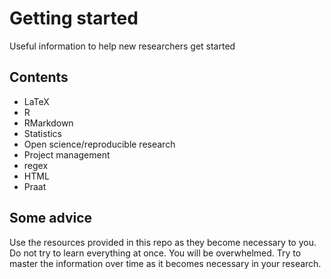 # Getting started

Useful information to help new researchers get started

## Contents

- LaTeX
- R
- RMarkdown
- Statistics
- Open science/reproducible research
- Project management
- regex
- HTML
- Praat

## Some advice

Use the resources provided in this repo as they become necessary to you. Do not try to learn everything at once. You will be overwhelmed. Try to master the information over time as it becomes necessary in your research. 
